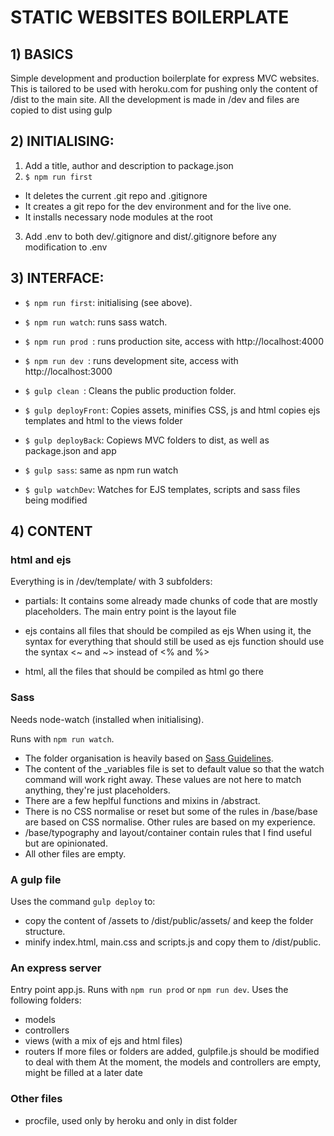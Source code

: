 
# STATIC WEBSITES BOILERPLATE





## 1) BASICS
Simple development and production boilerplate for express MVC websites.
This is tailored to be used with heroku.com for pushing only the content of /dist to the main site.
All the development is made in /dev and files are copied to dist using gulp





## 2) INITIALISING:

1. Add a title, author and description to package.json
2. `$ npm run first`
- It deletes the current .git repo and .gitignore
- It creates a git repo for the dev environment and for the live one.
- It installs necessary node modules at the root
3. Add .env to both dev/.gitignore and dist/.gitignore before any modification to .env





## 3) INTERFACE:

- `$ npm run first`: initialising (see above).
- `$ npm run watch`: runs sass watch.
- `$ npm run prod `: runs production site, access with http://localhost:4000
- `$ npm run dev `: runs development site, access with http://localhost:3000

- `$ gulp clean `: Cleans the public production folder.
- `$ gulp deployFront`: Copies assets, minifies CSS, js and html copies ejs templates and html to the views folder
- `$ gulp deployBack`: Copiews MVC folders to dist, as well as package.json and app

- `$ gulp sass`: same as npm run watch
- `$ gulp watchDev`: Watches for EJS templates, scripts and sass files being modified





## 4) CONTENT

### html and ejs
Everything is in /dev/template/ with 3 subfolders:
- partials:
It contains some already made chunks of code that are mostly placeholders.
The main entry point is the layout file

- ejs contains all files that should be compiled as ejs
When using it, the syntax for everything that should still be used as ejs function
should use the syntax <~ and ~> instead of <% and %>

- html, all the files that should be compiled as html go there



### Sass
Needs node-watch (installed when initialising).

Runs with `npm run watch`.

- The folder organisation is heavily based on [Sass Guidelines](http://sass-guidelin.es/).
- The content of the _variables file is set to default value so that the watch command will work right away. These values are not here to match anything, they're just placeholders.
- There are a few heplful functions and mixins in /abstract.
- There is no CSS normalise or reset but some of the rules in /base/base are based on CSS normalise. Other rules are based on my experience.
- /base/typography and layout/container contain rules that I find useful but are opinionated.
- All other files are empty.



### A gulp file
Uses the command `gulp deploy` to:
- copy the content of /assets to /dist/public/assets/ and keep the folder structure.
- minify index.html, main.css and scripts.js and copy them to /dist/public.



### An express server
Entry point app.js.
Runs with `npm run prod` or `npm run dev`.
Uses the following folders:
- models
- controllers
- views (with a mix of ejs and html files)
- routers
If more files or folders are added, gulpfile.js should be modified to deal with them
At the moment, the models and controllers are empty, might be filled at a later date



### Other files
- procfile, used only by heroku and only in dist folder
